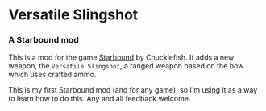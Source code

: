 # Versatile Slingshot

### A Starbound mod

This is a mod for the game [Starbound](http://playstarbound.com/) by Chucklefish. It adds a new weapon, the `Versatile Slingshot`, a ranged weapon based on the bow which uses crafted ammo.

This is my first Starbound mod (and for any game), so I'm using it as a way to learn how to do this. Any and all feedback welcome.
